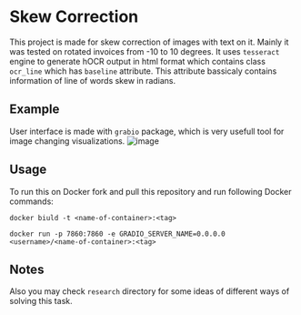 # Skew Correction

This project is made for skew correction of images with text on it. Mainly it was tested on rotated invoices from -10 to 10 degrees. It uses `tesseract` engine to generate hOCR output in html format which contains class `ocr_line` which has `baseline` attribute. This attribute bassicaly contains information of line of words skew in radians.

## Example

User interface is made with `grabio` package, which is very usefull tool for image changing visualizations.
![image](https://github.com/ArtOliinyk/invoices_skew_correction/assets/55375811/30da32da-7b6d-40ed-9bfa-db5c544d3db5)

## Usage

To run this on Docker fork and pull this repository and run following Docker commands:

`docker biuld -t <name-of-container>:<tag>`

`docker run -p 7860:7860 -e GRADIO_SERVER_NAME=0.0.0.0 <username>/<name-of-container>:<tag>`

## Notes

Also you may check `research` directory for some ideas of different ways of solving this task.
